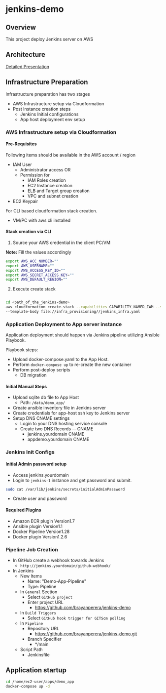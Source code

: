 # jenkins-demo

## Overview

This project deploy Jenkins server on AWS 

## Architecture

[Detailed Presentation](docs/Jenkins-Demo-BrayanPerera.pptx)

## Infrastructure Preparation

Infrastructure preparation has two stages

- AWS Infrastructure setup via Cloudformation
- Post Instance creation steps
  - Jenkins Initial configurations
  - App host deployment env setup


### AWS Infrastructure setup via Cloudformation

#### Pre-Requisites 

Following items should be available in the AWS account / region

- IAM User
  - Administrator access OR
  - Permission for
    - IAM Roles creation
    - EC2 Instance creation
    - ELB and Target group creation
    - VPC and subnet creation 
- EC2 Keypair

For CLI based cloudformation stack creation. 
- VM/PC with aws cli installed

#### Stack creation via CLI

1. Source your AWS credential in the client PC/VM

**Note:** Fill the values accordingly 

```bash
export AWS_ACC_NUMBER=""
export AWS_USERNAME=""
export AWS_ACCESS_KEY_ID=""
export AWS_SECRET_ACCESS_KEY=""
export AWS_DEFAULT_REGION=""
```

2. Execute create stack

```bash

cd <path_of_the_jenkins-demo>
aws cloudformation create-stack --capabilities CAPABILITY_NAMED_IAM --stack-name demo-stack \
--template-body file://infra_provisioning//jenkins_infra.yaml
```



### Application Deployment to App server instance

Application deployment should happen via Jenkins pipeline utilizing Ansible Playbook. 

Playbook steps:

- Upload docker-compose.yaml to the App Host. 
- Perform `docker-compose up` to re-create the new container
- Perform post-deploy scripts
  - DB migration

#### Initial Manual Steps

- Upload sqlite db file to App Host
  - Path: `/data/demo_app/`
- Create ansible inventory file in Jenkins server
- Create credentials for app-host ssh key to Jenkins server
- Setup DNS CNAME settings 
  - Login to your DNS hosting service console
  - Create two DNS Records -- CNAME
    - jenkins.yourdomain CNAME <Stack output : AlbDNS>
    - appdemo.yourdomain CNAME <Stack output : AlbDNS>


### Jenkins Init Configs

#### Initial Admin password setup

- Access jenkins.yourdomain
- Login to `jenkins-1` instance and get password and submit. 

````bash
sudo cat /var/lib/jenkins/secrets/initialAdminPassword
````

- Create user and password 

#### Required Plugins

- Amazon ECR plugin Version1.7
- Ansible plugin Version1.1
- Docker Pipeline Version1.28
- Docker plugin Version1.2.6

### Pipeline Job Creation

- In GitHub create a webhook towards Jenkins
  - `http://jenkins.yourdomain/github-webhook/`
- In Jenkins
  - New Items 
    - Name: "Demo-App-Pipeline"
    - Type: Pipeline
  - In `General` Section
    - Select `GitHub project`
    - Enter project URL 
      - https://github.com/brayanperera/jenkins-demo
  - In `Build Triggers`
    - Select `GitHub hook trigger for GITScm polling`
  - In `Pipeline`
    - Repository URL
      - https://github.com/brayanperera/jenkins-demo.git
    - Branch Specifier
      - */main
  - Script Path
    - Jenkinsfile
    

## Application startup 

````bash
cd /home/ec2-user/apps/demo_app
docker-compose up -d
````
